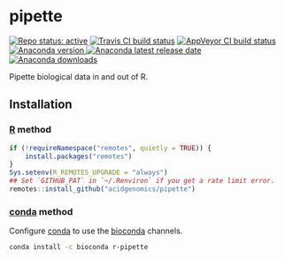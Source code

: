 # pipette

[![Repo status: active](https://www.repostatus.org/badges/latest/active.svg)](https://www.repostatus.org/#active)
[![Travis CI build status](https://travis-ci.com/acidgenomics/pipette.svg?branch=master)](https://travis-ci.com/acidgenomics/pipette)
[![AppVeyor CI build status](https://ci.appveyor.com/api/projects/status/cjde5mhr8226ctl8/branch/master?svg=true)](https://ci.appveyor.com/project/mjsteinbaugh/pipette/branch/master)
[![Anaconda version](https://anaconda.org/bioconda/r-pipette/badges/version.svg) ![Anaconda latest release date](https://anaconda.org/bioconda/r-pipette/badges/latest_release_date.svg) ![Anaconda downloads](https://anaconda.org/bioconda/r-pipette/badges/downloads.svg)](https://anaconda.org/bioconda/r-pipette)

Pipette biological data in and out of R.

## Installation

### [R][] method

```r
if (!requireNamespace("remotes", quietly = TRUE)) {
    install.packages("remotes")
}
Sys.setenv(R_REMOTES_UPGRADE = "always")
## Set `GITHUB_PAT` in `~/.Renviron` if you get a rate limit error.
remotes::install_github("acidgenomics/pipette")
```

### [conda][] method

Configure [conda][] to use the [bioconda][] channels.

```sh
conda install -c bioconda r-pipette
```

[basejump]: https://basejump.acidgenomics.com/
[bioconda]: https://bioconda.github.io/
[conda]: https://conda.io/
[r]: https://www.r-project.org/
